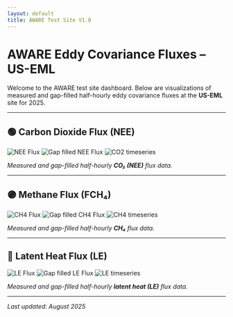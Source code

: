 ```yaml
---
layout: default
title: AWARE Test Site V1.0
---
```


# AWARE Eddy Covariance Fluxes – US-EML

Welcome to the AWARE test site dashboard. Below are visualizations of measured and gap-filled half-hourly eddy covariance fluxes at the **US-EML** site for 2025.

---

## 🟢 Carbon Dioxide Flux (NEE)

<div class="image-pair">
  <img src="/US-EML_24-25_FP_NEE.png" alt="NEE Flux" />
  <img src="/US-EML_24-25_FP_NEE_U50_f.png" alt="Gap filled NEE Flux" />
  <img src="/NEE_daily_timeseries.png" alt="CO2 timeseries" />
</div>

*Measured and gap-filled half-hourly **CO₂ (NEE)** flux data.*

---

## 🟣 Methane Flux (FCH₄)

<div class="image-pair">
  <img src="/US-EML_24-25_FP_FCH4.png" alt="CH4 Flux" />
  <img src="/US-EML_24-25_FP_FCH4_U50_f.png" alt="Gap filled CH4 Flux" />
    <img src="/FCH4_daily_timeseries.png" alt="CH4 timeseries" />
</div>

*Measured and gap-filled half-hourly **CH₄** flux data.*

---

## 🔵 Latent Heat Flux (LE)

<div class="image-pair">
  <img src="/US-EML_24-25_FP_LE.png" alt="LE Flux" />
  <img src="/US-EML_24-25_FP_LE_U50_f.png" alt="Gap filled LE Flux" />
  <img src="/LE_daily_timeseries.png" alt="LE timeseries" />
</div>

*Measured and gap-filled half-hourly **latent heat (LE)** flux data.*

---

_Last updated: August 2025_
